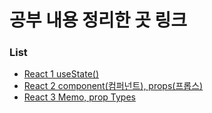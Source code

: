 # 공부 내용 정리한 곳 링크
<h3>List</h3>
<ul>
<li><a href="https://waraliyo.tistory.com/200" target="_blank">React 1 useState()</a></li>
<li><a href="https://waraliyo.tistory.com/204" target="_blank">React 2 component(컴퍼넌트), props(프롭스)</a></li>
<li><a href="https://waraliyo.tistory.com/207" target="_blank">React 3 Memo, prop Types</a></li>
</ul>